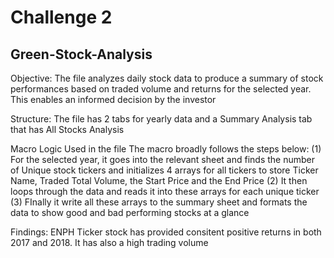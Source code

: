 # Challenge 2
## Green-Stock-Analysis

Objective: The file analyzes daily stock data to produce a summary of stock performances based on traded volume and returns for the selected year. This enables an informed decision by the investor

Structure: The file has 2 tabs for yearly data and a Summary Analysis tab that has All Stocks Analysis

Macro Logic Used in the file
The macro broadly follows the steps below:
(1) For the selected year, it goes into the relevant sheet and finds the number of Unique stock tickers and initializes 4 arrays for all tickers to store Ticker Name, Traded Total Volume, the Start Price and the End Price
(2) It then loops through the data and reads it into these arrays for each unique ticker
(3) FInally it write all these arrays to the summary sheet and formats the data to show good and bad performing stocks at a glance

Findings: ENPH Ticker stock has provided consitent positive returns in both 2017 and 2018. It has also a high trading volume
